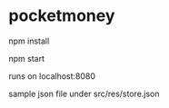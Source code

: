 # pocketmoney
npm install

npm start

runs on localhost:8080

sample json file under src/res/store.json

